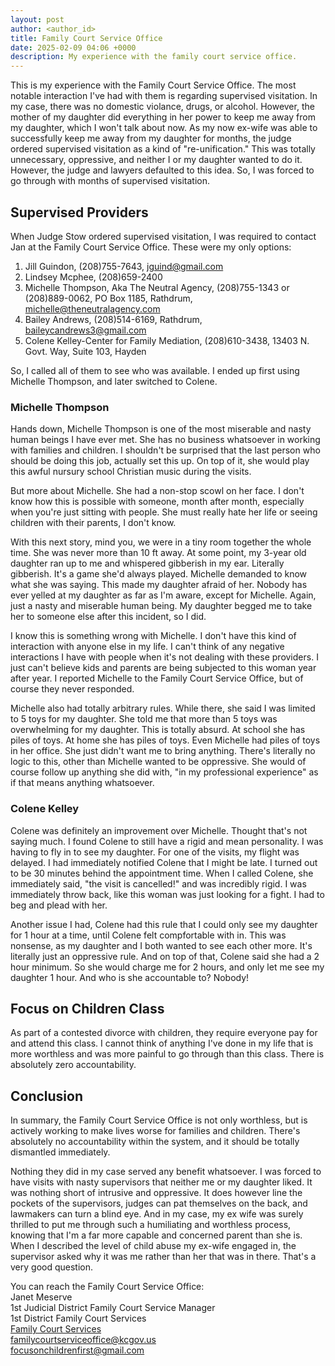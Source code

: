 ```yaml
---
layout: post
author: <author_id> 
title: Family Court Service Office
date: 2025-02-09 04:06 +0000
description: My experience with the family court service office.
---
```

This is my experience with the Family Court Service Office. The most notable interaction I've had with them is regarding supervised visitation. In my case, there was no domestic violance, drugs, or alcohol. However, the mother of my daughter did everything in her power to keep me away from my daughter, which I won't talk about now. As my now ex-wife was able to successfully keep me away from my daughter for months, the judge ordered supervised visitation as a kind of "re-unification." This was totally unnecessary, oppressive, and neither I or my daughter wanted to do it. However, the judge and lawyers defaulted to this idea. So, I was forced to go through with months of supervised visitation.   

## Supervised Providers

When Judge Stow ordered supervised visitation, I was required to contact Jan at the Family Court Service Office. These were my only options:  

1. Jill Guindon, (208)755-7643, [jguind@gmail.com](mailto:jguind@gmail.com)
2. Lindsey Mcphee, (208)659-2400
3. Michelle Thompson, Aka The Neutral Agency, (208)755-1343 or (208)889-0062, PO Box 1185, Rathdrum, [michelle@theneutralagency.com](mailto:michelle@theneutralagency.com)
4. Bailey Andrews, (208)514-6169, Rathdrum, [baileycandrews3@gmail.com](mailto:baileycandrews3@gmail.com)
5. Colene Kelley-Center for Family Mediation, (208)610-3438, 13403 N. Govt. Way, Suite 103, Hayden

So, I called all of them to see who was available. I ended up first using Michelle Thompson, and later switched to Colene.  

### Michelle Thompson

Hands down, Michelle Thompson is one of the most miserable and nasty human beings I have ever met. She has no business whatsoever in working with families and children. I shouldn't be surprised that the last person who should be doing this job, actually set this up. On top of it, she would play this awful nursury school Christian music during the visits.    

But more about Michelle. She had a non-stop scowl on her face. I don't know how this is possible with someone, month after month, especially when you're just sitting with people. She must really hate her life or seeing children with their parents, I don't know.  

With this next story, mind you, we were in a tiny room together the whole time. She was never more than 10 ft away. At some point, my 3-year old daughter ran up to me and whispered gibberish in my ear. Literally gibberish. It's a game she'd always played. Michelle demanded to know what she was saying. This made my daughter afraid of her. Nobody has ever yelled at my daughter as far as I'm aware, except for Michelle. Again, just a nasty and miserable human being. My daughter begged me to take her to someone else after this incident, so I did.      

I know this is something wrong with Michelle. I don't have this kind of interaction with anyone else in my life. I can't think of any negative interactions I have with people when it's not dealing with these providers. I just can't believe kids and parents are being subjected to this woman year after year. I reported Michelle to the Family Court Service Office, but of course they never responded.     

Michelle also had totally arbitrary rules. While there, she said I was limited to 5 toys for my daughter. She told me that more than 5 toys was overwhelming for my daughter. This is totally absurd. At school she has piles of toys. At home she has piles of toys. Even Michelle had piles of toys in her office. She just didn't want me to bring anything. There's literally no logic to this, other than Michelle wanted to be oppressive. She would of course follow up anything she did with, "in my professional experience" as if that means anything whatsoever.    

### Colene Kelley

Colene was definitely an improvement over Michelle. Thought that's not saying much. I found Colene to still have a rigid and mean personality. I was having to fly in to see my daughter. For one of the visits, my flight was delayed. I had immediately notified Colene that I might be late. I turned out to be 30 minutes behind the appointment time. When I called Colene, she immediately said, "the visit is cancelled!" and was incredibly rigid. I was immediately throw back, like this woman was just looking for a fight. I had to beg and plead with her.    

Another issue I had, Colene had this rule that I could only see my daughter for 1 hour at a time, until Colene felt compfortable with in. This was nonsense, as my daughter and I both wanted to see each other more. It's literally just an oppressive rule. And on top of that, Colene said she had a 2 hour minimum. So she would charge me for 2 hours, and only let me see my daughter 1 hour. And who is she accountable to? Nobody!    

## Focus on Children Class

As part of a contested divorce with children, they require everyone pay for and attend this class. I cannot think of anything I've done in my life that is more worthless and was more painful to go through than this class. There is absolutely zero accountability.      

## Conclusion

In summary, the Family Court Service Office is not only worthless, but is actively working to make lives worse for families and children. There's absolutely no accountability within the system, and it should be totally dismantled immediately.  

Nothing they did in my case served any benefit whatsoever. I was forced to have visits with nasty supervisors that neither me or my daughter liked. It was nothing short of intrusive and oppressive. It does however line the pockets of the supervisors, judges can pat themselves on the back, and lawmakers can turn a blind eye. And in my case, my ex wife was surely thrilled to put me through such a humiliating and worthless process, knowing that I'm a far more capable and concerned parent than she is. When I described the level of child abuse my ex-wife engaged in, the supervisor asked why it was me rather than her that was in there. That's a very good question.   

You can reach the Family Court Service Office:  
Janet Meserve     
1st Judicial District Family Court Service Manager    
1st District Family Court Services    
[Family Court Services](https://www.kcgov.us/264/Family-Court-Services)  
[familycourtserviceoffice@kcgov.us](mailto:familycourtserviceoffice@kcgov.us)  
[focusonchildrenfirst@gmail.com](mailto:focusonchildrenfirst@gmail.com)  



